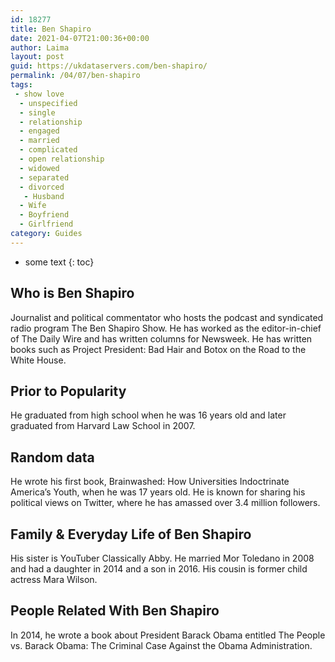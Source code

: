 ```yaml
---
id: 18277
title: Ben Shapiro
date: 2021-04-07T21:00:36+00:00
author: Laima
layout: post
guid: https://ukdataservers.com/ben-shapiro/
permalink: /04/07/ben-shapiro
tags:
 - show love
  - unspecified
  - single
  - relationship
  - engaged
  - married
  - complicated
  - open relationship
  - widowed
  - separated
  - divorced
   - Husband
  - Wife
  - Boyfriend
  - Girlfriend
category: Guides
---
```


* some text
{: toc}


## Who is Ben Shapiro
                  
                  
                  
Journalist and political commentator who hosts the podcast and syndicated radio program The Ben Shapiro Show. He has worked as the editor-in-chief of The Daily Wire and has written columns for Newsweek. He has written books such as Project President: Bad Hair and Botox on the Road to the White House. 
                  
              
            
              
            
                
                
                
## Prior to Popularity
                  
                  
                  
He graduated from high school when he was 16 years old and later graduated from Harvard Law School in 2007. 
                  
              
            
              
            
                
                
                
## Random data
                  
                  
                  
He wrote his first book, Brainwashed: How Universities Indoctrinate America&#8217;s Youth, when he was 17 years old. He is known for sharing his political views on Twitter, where he has amassed over 3.4 million followers. 
                  
              
            
              
            
                
                
                
## Family & Everyday Life of Ben Shapiro
                  
                  
                  
His sister is YouTuber Classically Abby. He married Mor Toledano in 2008 and had a daughter in 2014 and a son in 2016. His cousin is former child actress Mara Wilson.
                  
              
            
              
            
                
                
                
## People Related With Ben Shapiro
                  
                  
                  
In 2014, he wrote a book about President Barack Obama entitled The People vs. Barack Obama: The Criminal Case Against the Obama Administration.
                  
              
            
              
            
                
              
            
              
              
            
            
              
            
          
          
          